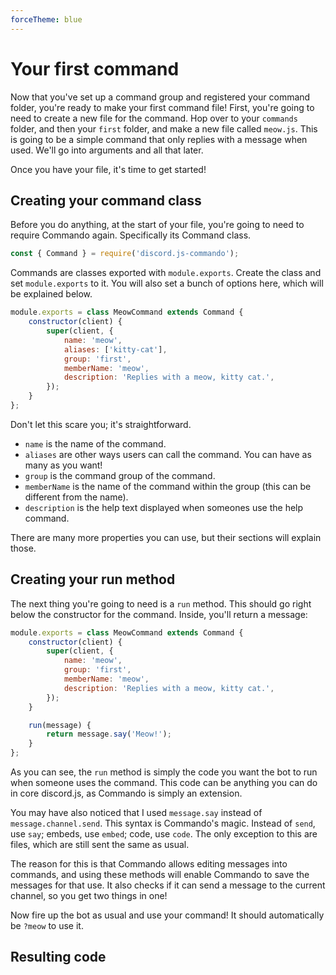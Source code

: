 ```yaml
---
forceTheme: blue
---
```


# Your first command

Now that you've set up a command group and registered your command folder, you're ready to make your first command file! First, you're going to need to create a new file for the command. Hop over to your `commands` folder, and then your `first` folder, and make a new file called `meow.js`. This is going to be a simple command that only replies with a message when used. We'll go into arguments and all that later.

Once you have your file, it's time to get started!

## Creating your command class

Before you do anything, at the start of your file, you're going to need to require Commando again. Specifically its Command class.

```js
const { Command } = require('discord.js-commando');
```

Commands are classes exported with `module.exports`. Create the class and set `module.exports` to it. You will also set a bunch of options here, which will be explained below.

```js
module.exports = class MeowCommand extends Command {
	constructor(client) {
		super(client, {
			name: 'meow',
			aliases: ['kitty-cat'],
			group: 'first',
			memberName: 'meow',
			description: 'Replies with a meow, kitty cat.',
		});
	}
};
```

Don't let this scare you; it's straightforward.

- `name` is the name of the command.
- `aliases` are other ways users can call the command. You can have as many as you want!
- `group` is the command group of the command.
- `memberName` is the name of the command within the group (this can be different from the name).
- `description` is the help text displayed when someones use the help command.

There are many more properties you can use, but their sections will explain those.

## Creating your run method

The next thing you're going to need is a `run` method. This should go right below the constructor for the command. Inside, you'll return a message:

```js
module.exports = class MeowCommand extends Command {
	constructor(client) {
		super(client, {
			name: 'meow',
			group: 'first',
			memberName: 'meow',
			description: 'Replies with a meow, kitty cat.',
		});
	}

	run(message) {
		return message.say('Meow!');
	}
};
```

As you can see, the `run` method is simply the code you want the bot to run when someone uses the command. This code can be anything you can do in core discord.js, as Commando is simply an extension.

You may have also noticed that I used `message.say` instead of `message.channel.send`. This syntax is Commando's magic. Instead of `send`, use `say`; embeds, use `embed`; code, use `code`. The only exception to this are files, which are still sent the same as usual.

The reason for this is that Commando allows editing messages into commands, and using these methods will enable Commando to save the messages for that use. It also checks if it can send a message to the current channel, so you get two things in one!

Now fire up the bot as usual and use your command! It should automatically be `?meow` to use it.

## Resulting code

<resulting-code />
